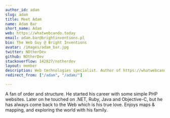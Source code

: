```yaml
---
author_id: adam
slug: adam
title: Meet Adam
name: Adam Bar
short_name: Adam
web: https://whatwebcando.today
email: adam.bar@brightinventions.pl
bio: The Web Guy @ Bright Inventions
avatar: /images/adam_bar.jpg
twitter: NOtherDev
github: NOtherDev
stackoverflow: 142827/notherdev
layout: member
description: Web technologies specialist. Author of https://whatwebcando.today/
redirect_from: ["/adam", "/adam/"]

---
```


A fan of order and structure. He started his career with some simple PHP websites. Later on he touched on .NET, Ruby, Java and Objective-C, but he has always come back to the Web which is his true love. Enjoys maps & mapping, and exploring the world with his family.
